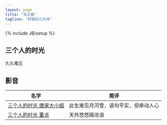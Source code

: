 ```yaml
---
layout: page
title: "天之痕"
tagline: "轩辕剑三外传"
---
```

{% include JB/setup %}


## 三个人的时光

久久难忘


## 影音

| 名字 | 简评 |
| ---- | ---- |
| [三个人的时光 唐家大小姐](http://v.youku.com/v_show/id_XMjEzMDIyMA==.html) | 此生难见月河雪，语句平实，但牵动人心
| [三个人的时光 董贞](http://www.tudou.com/programs/view/G-YGnRI7oBw/) | 天外悠悠隔沧浪

